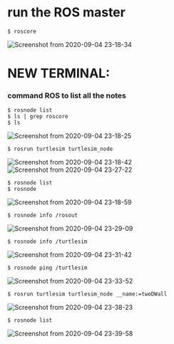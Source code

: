 # run the ROS master
```shell
$ roscore
```
![Screenshot from 2020-09-04 23-18-34](https://user-images.githubusercontent.com/69444682/92262327-27cf6680-ef05-11ea-89f0-914e2d45a840.png)

# NEW TERMINAL:
### command ROS to list all the notes
```shell
$ rosnode list
$ ls | grep roscore
$ ls
```

![Screenshot from 2020-09-04 23-18-25](https://user-images.githubusercontent.com/69444682/92262325-269e3980-ef05-11ea-81c5-b359907c32c7.png)

```shell
$ rosrun turtlesim turtlesim_node
```

![Screenshot from 2020-09-04 23-18-42](https://user-images.githubusercontent.com/69444682/92262333-29009380-ef05-11ea-8af9-256fc7b7f491.png)
![Screenshot from 2020-09-04 23-27-22](https://user-images.githubusercontent.com/69444682/92263053-3702e400-ef06-11ea-945e-04a8f4737c3f.png)

```shell
$ rosnode list
$ rosnode
```

![Screenshot from 2020-09-04 23-18-59](https://user-images.githubusercontent.com/69444682/92262337-2a31c080-ef05-11ea-81a2-0e784ecc0195.png)


```shell
$ rosnode info /rosout
```

![Screenshot from 2020-09-04 23-29-09](https://user-images.githubusercontent.com/69444682/92263225-77faf880-ef06-11ea-9f02-01c75f2ebc26.png)

```shell
$ rosnode info /turtlesim
```

![Screenshot from 2020-09-04 23-31-42](https://user-images.githubusercontent.com/69444682/92263408-ce683700-ef06-11ea-8476-287ebef5b039.png)

```shell
$ rosnode ping /turtlesim
```

![Screenshot from 2020-09-04 23-33-52](https://user-images.githubusercontent.com/69444682/92263916-97deec00-ef07-11ea-9d2e-14195ff5e7a8.png)

```shell
$ rosrun turtlesim turtlesim_node __name:=twoDWall
```

![Screenshot from 2020-09-04 23-38-23](https://user-images.githubusercontent.com/69444682/92264018-c230a980-ef07-11ea-9972-f330e2f9f974.png)

```shell
$ rosnode list
```
![Screenshot from 2020-09-04 23-39-58](https://user-images.githubusercontent.com/69444682/92264177-091e9f00-ef08-11ea-8134-1e0148ec3766.png)

